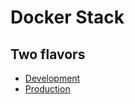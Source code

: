 # Docker Stack

## Two flavors

* [Development](./dev/README.md)
* [Production](./production/README.md)
